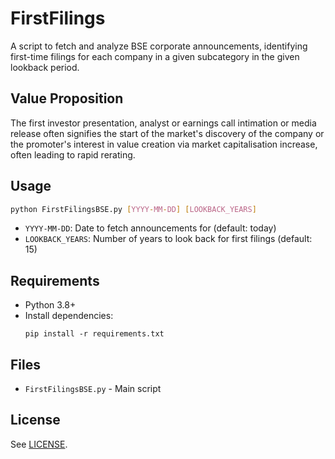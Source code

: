 # FirstFilings
A script to fetch and analyze BSE corporate announcements, identifying first-time filings for each company in a given subcategory in the given lookback period.

## Value Proposition
The first investor presentation, analyst or earnings call intimation or media release often signifies the start of the market's discovery of the company or the promoter's interest in value creation via market capitalisation increase, often leading to rapid rerating.

## Usage
```bash
python FirstFilingsBSE.py [YYYY-MM-DD] [LOOKBACK_YEARS]
```
- `YYYY-MM-DD`: Date to fetch announcements for (default: today)
- `LOOKBACK_YEARS`: Number of years to look back for first filings (default: 15)

## Requirements

- Python 3.8+
- Install dependencies:
  ```
  pip install -r requirements.txt
  ```

## Files

- `FirstFilingsBSE.py` - Main script

## License

See [LICENSE](LICENSE).
